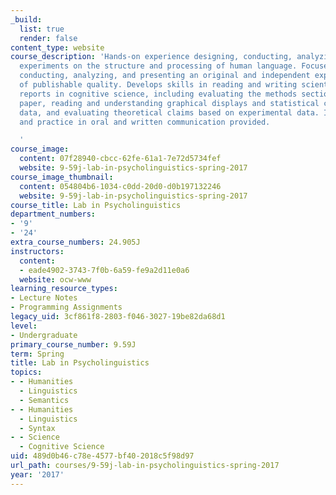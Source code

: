 ```yaml
---
_build:
  list: true
  render: false
content_type: website
course_description: 'Hands-on experience designing, conducting, analyzing, and presenting
  experiments on the structure and processing of human language. Focuses on constructing,
  conducting, analyzing, and presenting an original and independent experimental project
  of publishable quality. Develops skills in reading and writing scientific research
  reports in cognitive science, including evaluating the methods section of a published
  paper, reading and understanding graphical displays and statistical claims about
  data, and evaluating theoretical claims based on experimental data. Instruction
  and practice in oral and written communication provided.

  '
course_image:
  content: 07f28940-cbcc-62fe-61a1-7e72d5734fef
  website: 9-59j-lab-in-psycholinguistics-spring-2017
course_image_thumbnail:
  content: 054804b6-1034-c0dd-20d0-d0b197132246
  website: 9-59j-lab-in-psycholinguistics-spring-2017
course_title: Lab in Psycholinguistics
department_numbers:
- '9'
- '24'
extra_course_numbers: 24.905J
instructors:
  content:
  - eade4902-3743-7f0b-6a59-fe9a2d11e0a6
  website: ocw-www
learning_resource_types:
- Lecture Notes
- Programming Assignments
legacy_uid: 3cf861f8-2803-f046-3027-19be82da68d1
level:
- Undergraduate
primary_course_number: 9.59J
term: Spring
title: Lab in Psycholinguistics
topics:
- - Humanities
  - Linguistics
  - Semantics
- - Humanities
  - Linguistics
  - Syntax
- - Science
  - Cognitive Science
uid: 489d0b46-c78e-4577-bf40-2018c5f98d97
url_path: courses/9-59j-lab-in-psycholinguistics-spring-2017
year: '2017'
---
```

